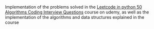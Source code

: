 Implementation of the problems solved in the [Leetcode in python 50 Algorithms Coding Interview Questions](https://www.udemy.com/course/leetcode-in-python-50-algorithms-coding-interview-questions/?couponCode=DEV_SALE1
) course on udemy, as well as the implementation of the algorithms and data structures explained in the course

